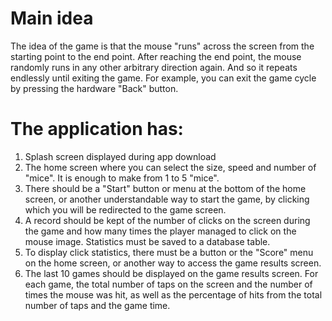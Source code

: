 # Main idea
The idea of the game is that the mouse "runs" across the screen from the starting point to the end point. After reaching the end point, the mouse randomly runs in any other arbitrary direction again. And so it repeats endlessly until exiting the game. For example, you can exit the game cycle by pressing the hardware "Back" button.
# The application has:
1. Splash screen displayed during app download
2. The home screen where you can select the size, speed and number of "mice". It is enough to make from 1 to 5 "mice".
3. There should be a "Start" button or menu at the bottom of the home screen, or another understandable way to start the game, by clicking which you will be redirected to the game screen.
3. A record should be kept of the number of clicks on the screen during the game and how many times the player managed to click on the mouse image. Statistics must be saved to a database table.
5. To display click statistics, there must be a button or the "Score" menu on the home screen, or another way to access the game results screen.
6. The last 10 games should be displayed on the game results screen. For each game, the total number of taps on the screen and the number of times the mouse was hit, as well as the percentage of hits from the total number of taps and the game time.
